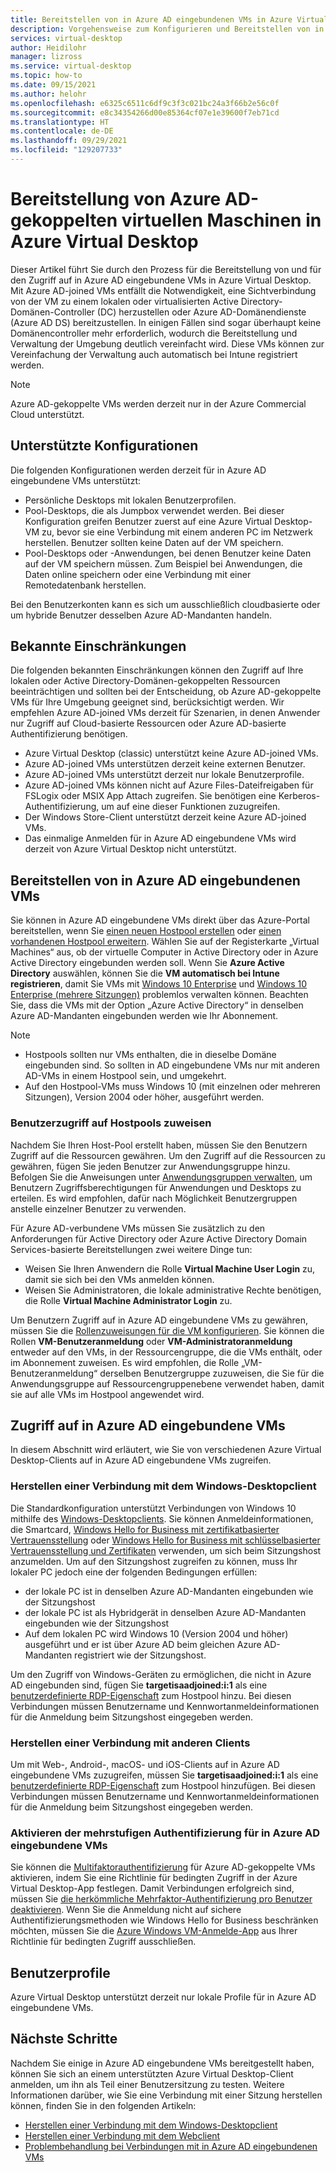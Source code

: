 ```yaml
---
title: Bereitstellen von in Azure AD eingebundenen VMs in Azure Virtual Desktop – Azure
description: Vorgehensweise zum Konfigurieren und Bereitstellen von in Azure AD eingebundenen VMs in Azure Virtual Desktop.
services: virtual-desktop
author: Heidilohr
manager: lizross
ms.service: virtual-desktop
ms.topic: how-to
ms.date: 09/15/2021
ms.author: helohr
ms.openlocfilehash: e6325c6511c6df9c3f3c021bc24a3f66b2e56c0f
ms.sourcegitcommit: e8c34354266d00e85364cf07e1e39600f7eb71cd
ms.translationtype: HT
ms.contentlocale: de-DE
ms.lasthandoff: 09/29/2021
ms.locfileid: "129207733"
---
```

# <a name="deploy-azure-ad-joined-virtual-machines-in-azure-virtual-desktop"></a>Bereitstellung von Azure AD-gekoppelten virtuellen Maschinen in Azure Virtual Desktop

Dieser Artikel führt Sie durch den Prozess für die Bereitstellung von und für den Zugriff auf in Azure AD eingebundene VMs in Azure Virtual Desktop. Mit Azure AD-joined VMs entfällt die Notwendigkeit, eine Sichtverbindung von der VM zu einem lokalen oder virtualisierten Active Directory-Domänen-Controller (DC) herzustellen oder Azure AD-Domänendienste (Azure AD DS) bereitzustellen. In einigen Fällen sind sogar überhaupt keine Domänencontroller mehr erforderlich, wodurch die Bereitstellung und Verwaltung der Umgebung deutlich vereinfacht wird. Diese VMs können zur Vereinfachung der Verwaltung auch automatisch bei Intune registriert werden.

> [!NOTE]
> Azure AD-gekoppelte VMs werden derzeit nur in der Azure Commercial Cloud unterstützt.

## <a name="supported-configurations"></a>Unterstützte Konfigurationen

Die folgenden Konfigurationen werden derzeit für in Azure AD eingebundene VMs unterstützt:

- Persönliche Desktops mit lokalen Benutzerprofilen.
- Pool-Desktops, die als Jumpbox verwendet werden. Bei dieser Konfiguration greifen Benutzer zuerst auf eine Azure Virtual Desktop-VM zu, bevor sie eine Verbindung mit einem anderen PC im Netzwerk herstellen. Benutzer sollten keine Daten auf der VM speichern.
- Pool-Desktops oder -Anwendungen, bei denen Benutzer keine Daten auf der VM speichern müssen. Zum Beispiel bei Anwendungen, die Daten online speichern oder eine Verbindung mit einer Remotedatenbank herstellen.

Bei den Benutzerkonten kann es sich um ausschließlich cloudbasierte oder um hybride Benutzer desselben Azure AD-Mandanten handeln.

## <a name="known-limitations"></a>Bekannte Einschränkungen

Die folgenden bekannten Einschränkungen können den Zugriff auf Ihre lokalen oder Active Directory-Domänen-gekoppelten Ressourcen beeinträchtigen und sollten bei der Entscheidung, ob Azure AD-gekoppelte VMs für Ihre Umgebung geeignet sind, berücksichtigt werden. Wir empfehlen Azure AD-joined VMs derzeit für Szenarien, in denen Anwender nur Zugriff auf Cloud-basierte Ressourcen oder Azure AD-basierte Authentifizierung benötigen.

- Azure Virtual Desktop (classic) unterstützt keine Azure AD-joined VMs.
- Azure AD-joined VMs unterstützen derzeit keine externen Benutzer.
- Azure AD-joined VMs unterstützt derzeit nur lokale Benutzerprofile.
- Azure AD-joined VMs können nicht auf Azure Files-Dateifreigaben für FSLogix oder MSIX App Attach zugreifen. Sie benötigen eine Kerberos-Authentifizierung, um auf eine dieser Funktionen zuzugreifen.
- Der Windows Store-Client unterstützt derzeit keine Azure AD-joined VMs.
- Das einmalige Anmelden für in Azure AD eingebundene VMs wird derzeit von Azure Virtual Desktop nicht unterstützt.

## <a name="deploy-azure-ad-joined-vms"></a>Bereitstellen von in Azure AD eingebundenen VMs

Sie können in Azure AD eingebundene VMs direkt über das Azure-Portal bereitstellen, wenn Sie [einen neuen Hostpool erstellen](create-host-pools-azure-marketplace.md) oder [einen vorhandenen Hostpool erweitern](expand-existing-host-pool.md). Wählen Sie auf der Registerkarte „Virtual Machines“ aus, ob der virtuelle Computer in Active Directory oder in Azure Active Directory eingebunden werden soll. Wenn Sie **Azure Active Directory** auswählen, können Sie die **VM automatisch bei Intune registrieren**, damit Sie VMs mit [Windows 10 Enterprise](/mem/intune/fundamentals/windows-virtual-desktop) und [Windows 10 Enterprise (mehrere Sitzungen)](/mem/intune/fundamentals/windows-virtual-desktop-multi-session) problemlos verwalten können. Beachten Sie, dass die VMs mit der Option „Azure Active Directory“ in denselben Azure AD-Mandanten eingebunden werden wie Ihr Abonnement.

> [!NOTE]
> - Hostpools sollten nur VMs enthalten, die in dieselbe Domäne eingebunden sind. So sollten in AD eingebundene VMs nur mit anderen AD-VMs in einem Hostpool sein, und umgekehrt.
> - Auf den Hostpool-VMs muss Windows 10 (mit einzelnen oder mehreren Sitzungen), Version 2004 oder höher, ausgeführt werden.

### <a name="assign-user-access-to-host-pools"></a>Benutzerzugriff auf Hostpools zuweisen

Nachdem Sie Ihren Host-Pool erstellt haben, müssen Sie den Benutzern Zugriff auf die Ressourcen gewähren. Um den Zugriff auf die Ressourcen zu gewähren, fügen Sie jeden Benutzer zur Anwendungsgruppe hinzu. Befolgen Sie die Anweisungen unter [Anwendungsgruppen verwalten](manage-app-groups.md), um Benutzern Zugriffsberechtigungen für Anwendungen und Desktops zu erteilen. Es wird empfohlen, dafür nach Möglichkeit Benutzergruppen anstelle einzelner Benutzer zu verwenden.

Für Azure AD-verbundene VMs müssen Sie zusätzlich zu den Anforderungen für Active Directory oder Azure Active Directory Domain Services-basierte Bereitstellungen zwei weitere Dinge tun:  

- Weisen Sie Ihren Anwendern die Rolle **Virtual Machine User Login** zu, damit sie sich bei den VMs anmelden können.
- Weisen Sie Administratoren, die lokale administrative Rechte benötigen, die Rolle **Virtual Machine Administrator Login** zu.

Um Benutzern Zugriff auf in Azure AD eingebundene VMs zu gewähren, müssen Sie die [Rollenzuweisungen für die VM konfigurieren](../active-directory/devices/howto-vm-sign-in-azure-ad-windows.md#configure-role-assignments-for-the-vm). Sie können die Rollen **VM-Benutzeranmeldung** oder **VM-Administratoranmeldung** entweder auf den VMs, in der Ressourcengruppe, die die VMs enthält, oder im Abonnement zuweisen. Es wird empfohlen, die Rolle „VM-Benutzeranmeldung“ derselben Benutzergruppe zuzuweisen, die Sie für die Anwendungsgruppe auf Ressourcengruppenebene verwendet haben, damit sie auf alle VMs im Hostpool angewendet wird.

## <a name="access-azure-ad-joined-vms"></a>Zugriff auf in Azure AD eingebundene VMs

In diesem Abschnitt wird erläutert, wie Sie von verschiedenen Azure Virtual Desktop-Clients auf in Azure AD eingebundene VMs zugreifen.

### <a name="connect-using-the-windows-desktop-client"></a>Herstellen einer Verbindung mit dem Windows-Desktopclient

Die Standardkonfiguration unterstützt Verbindungen von Windows 10 mithilfe des [Windows-Desktopclients](user-documentation/connect-windows-7-10.md). Sie können Anmeldeinformationen, die Smartcard, [Windows Hello for Business mit zertifikatbasierter Vertrauensstellung](/windows/security/identity-protection/hello-for-business/hello-hybrid-cert-trust) oder [Windows Hello for Business mit schlüsselbasierter Vertrauensstellung und Zertifikaten](/windows/security/identity-protection/hello-for-business/hello-deployment-rdp-certs) verwenden, um sich beim Sitzungshost anzumelden. Um auf den Sitzungshost zugreifen zu können, muss Ihr lokaler PC jedoch eine der folgenden Bedingungen erfüllen:

- der lokale PC ist in denselben Azure AD-Mandanten eingebunden wie der Sitzungshost
- der lokale PC ist als Hybridgerät in denselben Azure AD-Mandanten eingebunden wie der Sitzungshost
- Auf dem lokalen PC wird Windows 10 (Version 2004 und höher) ausgeführt und er ist über Azure AD beim gleichen Azure AD-Mandanten registriert wie der Sitzungshost.

Um den Zugriff von Windows-Geräten zu ermöglichen, die nicht in Azure AD eingebunden sind, fügen Sie **targetisaadjoined:i:1** als eine [benutzerdefinierte RDP-Eigenschaft](customize-rdp-properties.md) zum Hostpool hinzu. Bei diesen Verbindungen müssen Benutzername und Kennwortanmeldeinformationen für die Anmeldung beim Sitzungshost eingegeben werden.

### <a name="connect-using-the-other-clients"></a>Herstellen einer Verbindung mit anderen Clients

Um mit Web-, Android-, macOS- und iOS-Clients auf in Azure AD eingebundene VMs zuzugreifen, müssen Sie **targetisaadjoined:i:1** als eine [benutzerdefinierte RDP-Eigenschaft](customize-rdp-properties.md) zum Hostpool hinzufügen. Bei diesen Verbindungen müssen Benutzername und Kennwortanmeldeinformationen für die Anmeldung beim Sitzungshost eingegeben werden.

### <a name="enabling-mfa-for-azure-ad-joined-vms"></a>Aktivieren der mehrstufigen Authentifizierung für in Azure AD eingebundene VMs

Sie können die [Multifaktorauthentifizierung](set-up-mfa.md) für Azure AD-gekoppelte VMs aktivieren, indem Sie eine Richtlinie für bedingten Zugriff in der Azure Virtual Desktop-App festlegen. Damit Verbindungen erfolgreich sind, müssen Sie [die herkömmliche Mehrfaktor-Authentifizierung pro Benutzer deaktivieren](../active-directory/devices/howto-vm-sign-in-azure-ad-windows.md#mfa-sign-in-method-required). Wenn Sie die Anmeldung nicht auf sichere Authentifizierungsmethoden wie Windows Hello for Business beschränken möchten, müssen Sie die [Azure Windows VM-Anmelde-App](../active-directory/devices/howto-vm-sign-in-azure-ad-windows.md#mfa-sign-in-method-required) aus Ihrer Richtlinie für bedingten Zugriff ausschließen.

## <a name="user-profiles"></a>Benutzerprofile

Azure Virtual Desktop unterstützt derzeit nur lokale Profile für in Azure AD eingebundene VMs.

## <a name="next-steps"></a>Nächste Schritte

Nachdem Sie einige in Azure AD eingebundene VMs bereitgestellt haben, können Sie sich an einem unterstützten Azure Virtual Desktop-Client anmelden, um ihn als Teil einer Benutzersitzung zu testen. Weitere Informationen darüber, wie Sie eine Verbindung mit einer Sitzung herstellen können, finden Sie in den folgenden Artikeln:

- [Herstellen einer Verbindung mit dem Windows-Desktopclient](user-documentation/connect-windows-7-10.md)
- [Herstellen einer Verbindung mit dem Webclient](user-documentation/connect-web.md)
- [Problembehandlung bei Verbindungen mit in Azure AD eingebundenen VMs](troubleshoot-azure-ad-connections.md)
